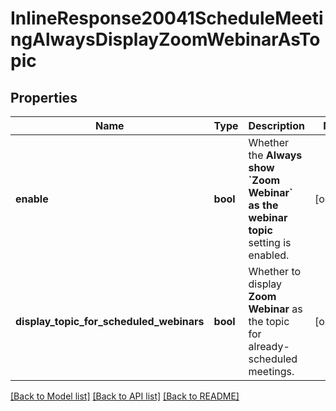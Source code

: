 # InlineResponse20041ScheduleMeetingAlwaysDisplayZoomWebinarAsTopic

## Properties
Name | Type | Description | Notes
------------ | ------------- | ------------- | -------------
**enable** | **bool** | Whether the **Always show &#x60;Zoom Webinar&#x60; as the webinar topic** setting is enabled. | [optional] 
**display_topic_for_scheduled_webinars** | **bool** | Whether to display **Zoom Webinar** as the topic for already-scheduled meetings. | [optional] 

[[Back to Model list]](../README.md#documentation-for-models) [[Back to API list]](../README.md#documentation-for-api-endpoints) [[Back to README]](../README.md)

